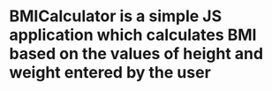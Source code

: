 # BMICalculator is a simple JS application which calculates BMI based on the values of height and weight entered by the user